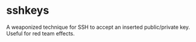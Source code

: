 # sshkeys
A weaponized technique for SSH to accept an inserted public/private key. Useful for red team effects.
